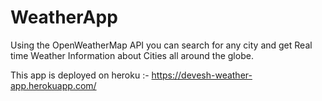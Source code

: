 # WeatherApp

Using the OpenWeatherMap API you can search for any city and get Real time Weather Information about Cities all around the globe.


This app is deployed on heroku :- https://devesh-weather-app.herokuapp.com/
